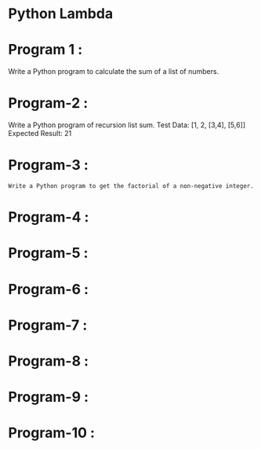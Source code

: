 # Python Lambda

# Program 1 :
   
Write a Python program to calculate the sum of a list of numbers.

# Program-2 : 
   Write a Python program of recursion list sum.
   Test Data: [1, 2, [3,4], [5,6]]
  Expected Result: 21

# Program-3 :
    Write a Python program to get the factorial of a non-negative integer.

# Program-4 :
  
# Program-5 :

 

# Program-6 : 
 
# Program-7 :
 

# Program-8 :
 

# Program-9 :

# Program-10 :
 